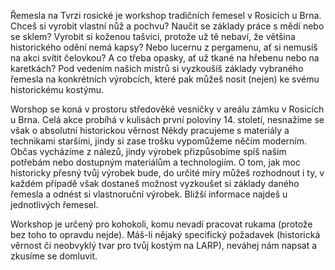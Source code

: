 Řemesla na Tvrzi rosické je workshop tradičních řemesel v Rosicích u Brna. Chceš si vyrobit vlastní nůž a pochvu?
Naučit se základy práce s mědí nebo se sklem? Vyrobit si koženou tašvici, protože už tě nebaví, že většina historického odění nemá kapsy?
Nebo lucernu z pergamenu, ať si nemusíš na akci svítit čelovkou? A co třeba opasky, ať už tkané na hřebenu nebo na karetkách?
Pod vedením našich mistrů si vyzkoušíš základy vybraného řemesla na konkrétních výrobcích, které pak můžeš nosit (nejen) ke svému historickému kostýmu.

Worshop se koná v prostoru středověké vesničky v areálu zámku v Rosicích u Brna. Celá akce probíhá v kulisách první poloviny 14. století,
nesnažíme se však o absolutní historickou věrnost Někdy pracujeme s materiály a technikami staršími, jindy si zase trošku vypomůžeme něčím moderním.
Občas vycházíme z nálezů, jindy výrobek přizpůsobíme spíš našim potřebám nebo dostupným materiálům a technologiím. O tom, jak moc historicky přesný
tvůj výrobek bude, do určité míry můžeš rozhodnout i ty, v každém případě však dostaneš možnost vyzkoušet si základy daného řemesla a odnést
si vlastnoruční výrobek. Bližší informace najdeš u jednotlivých řemesel.

Workshop je určený pro kohokoli, komu nevadí pracovat rukama (protože bez toho to opravdu nejde). Máš-li nějaký specifický požadavek
(historická věrnost či neobvyklý tvar pro tvůj kostým na LARP), neváhej nám napsat a zkusíme se domluvit.
